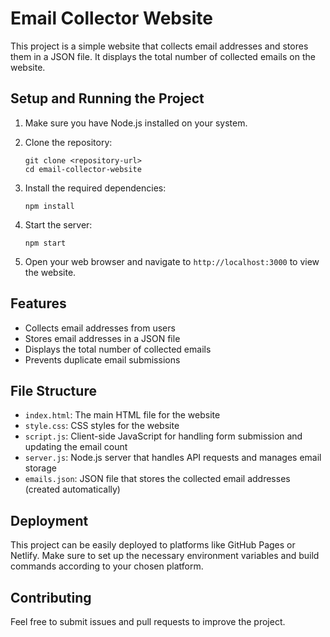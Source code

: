 # Email Collector Website

This project is a simple website that collects email addresses and stores them in a JSON file. It displays the total number of collected emails on the website.

## Setup and Running the Project

1. Make sure you have Node.js installed on your system.

2. Clone the repository:
   ```
   git clone <repository-url>
   cd email-collector-website
   ```

3. Install the required dependencies:
   ```
   npm install
   ```

4. Start the server:
   ```
   npm start
   ```

5. Open your web browser and navigate to `http://localhost:3000` to view the website.

## Features

- Collects email addresses from users
- Stores email addresses in a JSON file
- Displays the total number of collected emails
- Prevents duplicate email submissions

## File Structure

- `index.html`: The main HTML file for the website
- `style.css`: CSS styles for the website
- `script.js`: Client-side JavaScript for handling form submission and updating the email count
- `server.js`: Node.js server that handles API requests and manages email storage
- `emails.json`: JSON file that stores the collected email addresses (created automatically)

## Deployment

This project can be easily deployed to platforms like GitHub Pages or Netlify. Make sure to set up the necessary environment variables and build commands according to your chosen platform.

## Contributing

Feel free to submit issues and pull requests to improve the project.